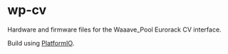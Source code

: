# wp-cv
Hardware and firmware files for the Waaave_Pool Eurorack CV interface.

Build using [PlatformIO](https://platformio.org/platformio-ide).
